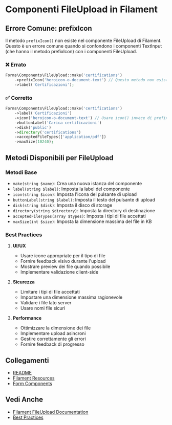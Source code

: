 # Componenti FileUpload in Filament

## Errore Comune: prefixIcon
Il metodo `prefixIcon()` non esiste nel componente FileUpload di Filament. Questo è un errore comune quando si confondono i componenti TextInput (che hanno il metodo prefixIcon) con i componenti FileUpload.

### ❌ Errato
```php
Forms\Components\FileUpload::make('certifications')
    ->prefixIcon('heroicon-o-document-text') // Questo metodo non esiste!
    ->label('Certificazioni');
```

### ✅ Corretto
```php
Forms\Components\FileUpload::make('certifications')
    ->label('Certificazioni')
    ->icon('heroicon-o-document-text') // Usare icon() invece di prefixIcon()
    ->buttonLabel('Carica certificazioni')
    ->disk('public')
    ->directory('certifications')
    ->acceptedFileTypes(['application/pdf'])
    ->maxSize(10240);
```

## Metodi Disponibili per FileUpload

### Metodi Base
- `make(string $name)`: Crea una nuova istanza del componente
- `label(string $label)`: Imposta la label del componente
- `icon(string $icon)`: Imposta l'icona del pulsante di upload
- `buttonLabel(string $label)`: Imposta il testo del pulsante di upload
- `disk(string $disk)`: Imposta il disco di storage
- `directory(string $directory)`: Imposta la directory di destinazione
- `acceptedFileTypes(array $types)`: Imposta i tipi di file accettati
- `maxSize(int $size)`: Imposta la dimensione massima del file in KB

### Best Practices

1. **UI/UX**
   - Usare icone appropriate per il tipo di file
   - Fornire feedback visivo durante l'upload
   - Mostrare preview dei file quando possibile
   - Implementare validazione client-side

2. **Sicurezza**
   - Limitare i tipi di file accettati
   - Impostare una dimensione massima ragionevole
   - Validare i file lato server
   - Usare nomi file sicuri

3. **Performance**
   - Ottimizzare la dimensione dei file
   - Implementare upload asincroni
   - Gestire correttamente gli errori
   - Fornire feedback di progresso

## Collegamenti
- [README](../../Patient/docs/README.md)
- [Filament Resources](../../Patient/docs/filament-resources.md)
- [Form Components](../../Patient/docs/filament-form-components.md)

## Vedi Anche
- [Filament FileUpload Documentation](https://filamentphp.com/docs/forms/fields#file-upload)
- [Best Practices](../../Xot/docs/filament-best-practices.md) 